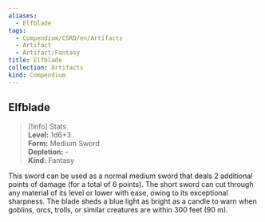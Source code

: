 ```yaml
---
aliases:
  - Elfblade
tags:
  - Compendium/CSRD/en/Artifacts
  - Artifact
  - Artifact/Fantasy
title: Elfblade
collection: Artifacts
kind: Compendium
---
```

## Elfblade  
>[!info] Stats  
> **Level:** 1d6+3  
> **Form:** Medium Sword  
> **Depletion:** -  
> **Kind:** Fantasy
  
This sword can be used as a normal medium sword that deals 2 additional points of damage (for a total of 6 points). The short sword can cut through any material of its level or lower with ease, owing to its exceptional sharpness. The blade sheds a blue light as bright as a candle to warn when goblins, orcs, trolls, or similar creatures are within 300 feet (90 m).